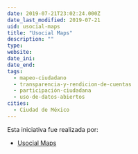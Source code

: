 ```yaml
---
date: 2019-07-21T23:02:24.000Z
date_last_modified: 2019-07-21
uid: usocial-maps
title: "Usocial Maps"
description: ""
type: 
website: 
date_ini: 
date_end: 
tags:
  - mapeo-ciudadano
  - transparencia-y-rendicion-de-cuentas
  - participación-ciudadana
  - uso-de-datos-abiertos
cities: 
  - Ciudad de México
---
```


Esta iniciativa fue realizada por:

- [Usocial Maps](/organizaciones/usocial-maps)
